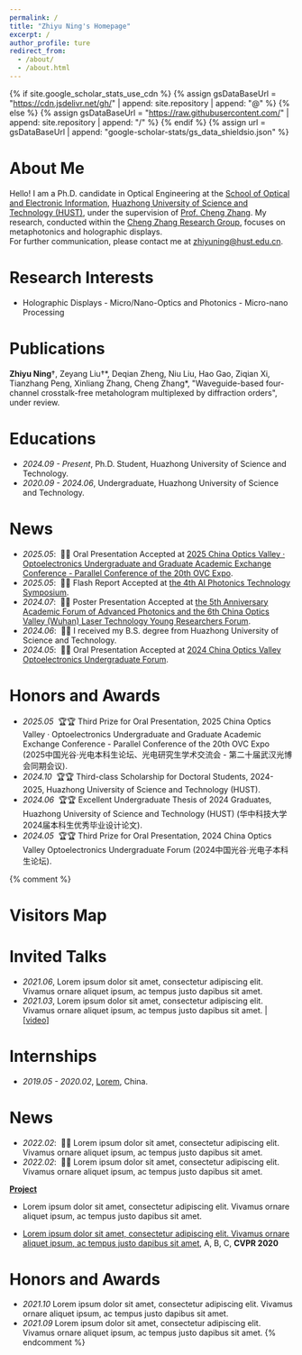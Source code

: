 ```yaml
---
permalink: /
title: "Zhiyu Ning's Homepage"
excerpt: /
author_profile: ture
redirect_from: 
  - /about/
  - /about.html
---
```


{% if site.google_scholar_stats_use_cdn %}
{% assign gsDataBaseUrl = "https://cdn.jsdelivr.net/gh/" | append: site.repository | append: "@" %}
{% else %}
{% assign gsDataBaseUrl = "https://raw.githubusercontent.com/" | append: site.repository | append: "/" %}
{% endif %}
{% assign url = gsDataBaseUrl | append: "google-scholar-stats/gs_data_shieldsio.json" %}

<span class='anchor' id='-about-me'></span>
# About Me
Hello! I am a Ph.D. candidate in Optical Engineering at the [School of Optical and Electronic Information](https://oei.hust.edu.cn/), [Huazhong University of Science and Technology (HUST)](https://www.hust.edu.cn/), under the supervision of [Prof. Cheng Zhang](http://light.oei.hust.edu.cn/Members/Team_leader.htm). My research, conducted within the [Cheng Zhang Research Group](http://light.oei.hust.edu.cn/), focuses on metaphotonics and holographic displays.  
For further communication, please contact me at [zhiyuning@hust.edu.cn](zhiyuning@hust.edu.cn).

<span class='anchor' id='-research-interests'></span>
# Research Interests
- Holographic Displays - Micro/Nano-Optics and Photonics - Micro-nano Processing

<span class='anchor' id='-publications'></span>
# Publications 
**Zhiyu Ning**†, Zeyang Liu†\*, Deqian Zheng, Niu Liu, Hao Gao, Ziqian Xi, Tianzhang Peng, Xinliang Zhang, Cheng Zhang\*, "Waveguide-based four-channel crosstalk-free metahologram multiplexed by diffraction orders", under review.

<span class='anchor' id='-educations'></span>
# Educations
- *2024.09 - Present*, Ph.D. Student, Huazhong University of Science and Technology. 
- *2020.09 - 2024.06*, Undergraduate, Huazhong University of Science and Technology.

<span class='anchor' id='-news'></span>
# News
- *2025.05*: &nbsp;🎉🎉 Oral Presentation Accepted at [2025 China Optics Valley · Optoelectronics Undergraduate and Graduate Academic Exchange Conference - Parallel Conference of the 20th OVC Expo](https://cn.ovcexpo.com.cn/content.html?id=Expo_Axj_N2IzYjNkM2JhYmM3Y2I3Yjk0NTcyNzkyM2Y0ZGY2ZWQ=).
- *2025.05*: &nbsp;🎉🎉 Flash Report Accepted at [the 4th AI Photonics Technology Symposium](https://cn.ovcexpo.com.cn/content.html?id=Expo_Axj_ZTJiYjA2ZmFiNGMyMGNkOGM1OTJlODkyMjJkMzc3ZGI=).
- *2024.07*: &nbsp;🎉🎉 Poster Presentation Accepted at [the 5th Anniversary Academic Forum of Advanced Photonics and the 6th China Optics Valley (Wuhan) Laser Technology Young Researchers Forum](https://www.opticsjournal.net/cl/apwh.html). 
- *2024.06*: &nbsp;🎉🎉 I received my B.S. degree from Huazhong University of Science and Technology.
- *2024.05*: &nbsp;🎉🎉 Oral Presentation Accepted at [2024 China Optics Valley Optoelectronics Undergraduate Forum](https://oei.hust.edu.cn/info/1091/8844.htm).

 
<span class='anchor' id='-honors-and-awards'></span>
# Honors and Awards
- *2025.05* &nbsp;🏆🏆 Third Prize for Oral Presentation, 2025 China Optics Valley · Optoelectronics Undergraduate and Graduate Academic Exchange Conference - Parallel Conference of the 20th OVC Expo (2025中国光谷·光电本科生论坛、光电研究生学术交流会 - 第二十届武汉光博会同期会议). 
- *2024.10* &nbsp;🏆🏆 Third-class Scholarship for Doctoral Students, 2024-2025, Huazhong University of Science and Technology (HUST). 
- *2024.06* &nbsp;🏆🏆 Excellent Undergraduate Thesis of 2024 Graduates, Huazhong University of Science and Technology (HUST) (华中科技大学2024届本科生优秀毕业设计论文). 
- *2024.05* &nbsp;🏆🏆 Third Prize for Oral Presentation, 2024 China Optics Valley Optoelectronics Undergraduate Forum (2024中国光谷·光电子本科生论坛). 



{% comment %}
<span class='anchor' id='-visitors-map'></span>
# Visitors Map
<script type="text/javascript" src="//rf.revolvermaps.com/0/0/6.js?i=54e0ojatafc&amp;m=7&amp;c=e63100&amp;cr1=ffffff&amp;f=arial&amp;l=0&amp;bv=90&amp;lx=-420&amp;ly=420&amp;hi=20&amp;he=7&amp;hc=a8ddff&amp;rs=80" async="async"></script>

# Invited Talks
- *2021.06*, Lorem ipsum dolor sit amet, consectetur adipiscing elit. Vivamus ornare aliquet ipsum, ac tempus justo dapibus sit amet. 
- *2021.03*, Lorem ipsum dolor sit amet, consectetur adipiscing elit. Vivamus ornare aliquet ipsum, ac tempus justo dapibus sit amet.  \| [\[video\]](https://github.com/)

# Internships
- *2019.05 - 2020.02*, [Lorem](https://github.com/), China.

# News
- *2022.02*: &nbsp;🎉🎉 Lorem ipsum dolor sit amet, consectetur adipiscing elit. Vivamus ornare aliquet ipsum, ac tempus justo dapibus sit amet. 
- *2022.02*: &nbsp;🎉🎉 Lorem ipsum dolor sit amet, consectetur adipiscing elit. Vivamus ornare aliquet ipsum, ac tempus justo dapibus sit amet. 



[**Project**](https://scholar.google.com/citations?view_op=view_citation&hl=zh-CN&user=DhtAFkwAAAAJ&citation_for_view=DhtAFkwAAAAJ:ALROH1vI_8AC) <strong><span class='show_paper_citations' data='DhtAFkwAAAAJ:ALROH1vI_8AC'></span></strong>
- Lorem ipsum dolor sit amet, consectetur adipiscing elit. Vivamus ornare aliquet ipsum, ac tempus justo dapibus sit amet. 
</div>
</div>

- [Lorem ipsum dolor sit amet, consectetur adipiscing elit. Vivamus ornare aliquet ipsum, ac tempus justo dapibus sit amet](https://github.com), A, B, C, **CVPR 2020**

# Honors and Awards
- *2021.10* Lorem ipsum dolor sit amet, consectetur adipiscing elit. Vivamus ornare aliquet ipsum, ac tempus justo dapibus sit amet. 
- *2021.09* Lorem ipsum dolor sit amet, consectetur adipiscing elit. Vivamus ornare aliquet ipsum, ac tempus justo dapibus sit amet. 
{% endcomment %}
